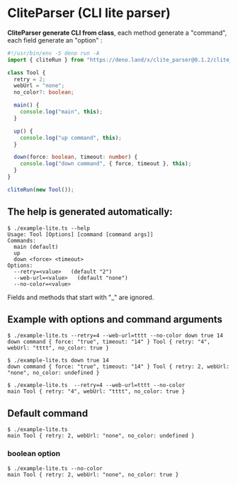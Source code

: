 # CliteParser (CLI lite parser)

**CliteParser generate CLI from class**, each method generate a "command", each
field generate an "option" :

```typescript
#!/usr/bin/env -S deno run -A
import { cliteRun } from "https://deno.land/x/clite_parser@0.1.2/clite_parser.ts";

class Tool {
  retry = 2;
  webUrl = "none";
  no_color?: boolean;

  main() {
    console.log("main", this);
  }

  up() {
    console.log("up command", this);
  }

  down(force: boolean, timeout: number) {
    console.log("down command", { force, timeout }, this);
  }
}

cliteRun(new Tool());
```

## The help is generated automatically:

```shell
$ ./example-lite.ts --help
Usage: Tool [Options] [command [command args]]
Commands:
  main (default)
  up
  down <force> <timeout>
Options:
  --retry=<value>   (default "2")
  --web-url=<value>   (default "none")
  --no-color=<value>
```

Fields and methods that start with "_" are ignored.

## Example with options and command arguments

```shell
$ ./example-lite.ts --retry=4 --web-url=tttt --no-color down true 14
down command { force: "true", timeout: "14" } Tool { retry: "4", webUrl: "tttt", no_color: true }

$ ./example-lite.ts down true 14
down command { force: "true", timeout: "14" } Tool { retry: 2, webUrl: "none", no_color: undefined }

$ ./example-lite.ts  --retry=4 --web-url=tttt --no-color
main Tool { retry: "4", webUrl: "tttt", no_color: true }
```

## Default command

```shell
$ ./example-lite.ts
main Tool { retry: 2, webUrl: "none", no_color: undefined }
```

### boolean option

```shell
$ ./example-lite.ts --no-color
main Tool { retry: 2, webUrl: "none", no_color: true }
```
